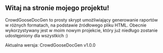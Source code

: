 ## Witaj na stronie mojego projektu!

CrowdGooseDocGen to prosty skrypt umożliwiający generowanie raportów w różnych formatach, na podstawie źródłowego pliku HTML. Obecnie wykorzystywany jest w moim nowym projekcie, który już niedługo zostanie udostępniony dla wszystkich :)

Aktualna wersja: CrowdGooseDocGen v1.0.0
